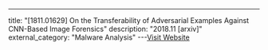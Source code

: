 ---
title: "[1811.01629] On the Transferability of Adversarial Examples Against CNN-Based Image Forensics"
description: "2018.11 [arxiv]"
external_category: "Malware Analysis"
---[Visit Website](https://arxiv.org/abs/1811.01629)

